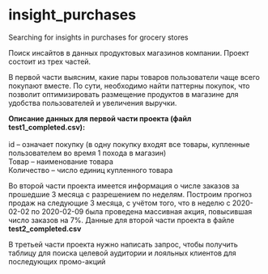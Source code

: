 # insight_purchases
Searching for insights in purchases for grocery stores

Поиск инсайтов в данных продуктовых магазинов компании. Проект состоит из трех частей.

В первой части выясним, какие пары товаров пользователи чаще всего покупают вместе. По сути, необходимо найти паттерны покупок, что позволит оптимизировать размещение продуктов в магазине для удобства пользователей и увеличения выручки.

**Описание данных для первой части проекта (файл test1_completed.csv):** <br><br>
id – означает покупку (в одну покупку входят все товары, купленные пользователем во время 1 похода в магазин)<br>
Товар – наименование товара<br>
Количество – число единиц купленного товара<br>

Во второй части проекта имеется информация о числе заказов за прошедшие 3 месяца с разрешением по неделям. Построим прогноз продаж на следующие 3 месяца, с учётом того, что в неделю с 2020-02-02 по 2020-02-09 была проведена массивная акция, повысившая число заказов на 7%. 
Данные для второй части проекта в файле **test2_completed.csv**

В третьей части проекта нужно написать запрос, чтобы получить таблицу для поиска целевой аудитории и лояльных клиентов для последующих промо-акций
